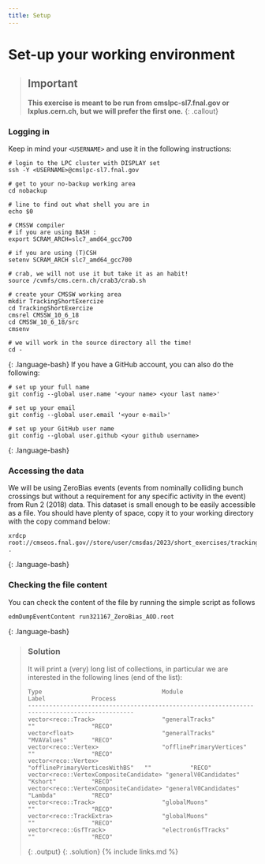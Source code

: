 ```yaml
---
title: Setup
---
```

# Set-up your working environment

> ## Important
> **This exercise is meant to be run from cmslpc-sl7.fnal.gov or lxplus.cern.ch, but we will prefer the first one.**
{: .callout}
### Logging in
Keep in mind your `<USERNAME>` and use it in the following instructions:
~~~
# login to the LPC cluster with DISPLAY set
ssh -Y <USERNAME>@cmslpc-sl7.fnal.gov

# get to your no-backup working area
cd nobackup

# line to find out what shell you are in
echo $0

# CMSSW compiler                              
# if you are using BASH :                                                                      
export SCRAM_ARCH=slc7_amd64_gcc700

# if you are using (T)CSH
setenv SCRAM_ARCH slc7_amd64_gcc700

# crab, we will not use it but take it as an habit!                                                                                                    
source /cvmfs/cms.cern.ch/crab3/crab.sh

# create your CMSSW working area
mkdir TrackingShortExercize
cd TrackingShortExercize
cmsrel CMSSW_10_6_18
cd CMSSW_10_6_18/src
cmsenv

# we will work in the source directory all the time!
cd -
~~~
{: .language-bash}
If you have a GitHub account, you can also do the following:

~~~
# set up your full name
git config --global user.name '<your name> <your last name>'

# set up your email
git config --global user.email '<your e-mail>'

# set up your GitHub user name
git config --global user.github <your github username>
~~~
{: .language-bash}
### Accessing the data

We will be using ZeroBias events (events from nominally colliding bunch crossings but without a requirement for any specific activity in the event) from Run 2 (2018) data. This dataset is small enough to be easily accessible as a file. You should have plenty of space, copy it to your working directory with the copy command below:

~~~
xrdcp root://cmseos.fnal.gov//store/user/cmsdas/2023/short_exercises/trackingvertexing/run321167_ZeroBias_AOD.root .
~~~
{: .language-bash}
### Checking the file content

You can check the content of the file by running the simple script as follows
~~~
edmDumpEventContent run321167_ZeroBias_AOD.root
~~~
{: .language-bash}
> ### Solution
> It will print a (very) long list of collections, in particular we are interested in the following lines (end of the list):
> ~~~
> Type                                  Module                      Label             Process   
> ----------------------------------------------------------------------------------------------
> vector<reco::Track>                   "generalTracks"             ""                "RECO"
> vector<float>                         "generalTracks"             "MVAValues"       "RECO"
> vector<reco::Vertex>                  "offlinePrimaryVertices"    ""                "RECO"
> vector<reco::Vertex>                  "offlinePrimaryVerticesWithBS"   ""           "RECO"
> vector<reco::VertexCompositeCandidate> "generalV0Candidates"      "Kshort"          "RECO"
> vector<reco::VertexCompositeCandidate> "generalV0Candidates"      "Lambda"          "RECO"
> vector<reco::Track>                   "globalMuons"               ""                "RECO"
> vector<reco::TrackExtra>              "globalMuons"               ""                "RECO"
> vector<reco::GsfTrack>                "electronGsfTracks"         ""                "RECO"
> ~~~
> {: .output}
{: .solution}
{% include links.md %}
